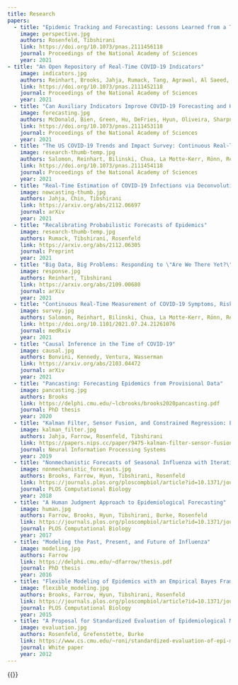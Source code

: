 ```yaml
---
title: Research
papers:
  - title: "Epidemic Tracking and Forecasting: Lessons Learned from a Tumultuous Year"
    image: perspective.jpg
    authors: Rosenfeld, Tibshirani
    link: https://doi.org/10.1073/pnas.2111456118
    journal: Proceedings of the National Academy of Sciences
    year: 2021
- title: "An Open Repository of Real-Time COVID-19 Indicators"
    image: indicators.jpg
    authors: Reinhart, Brooks, Jahja, Rumack, Tang, Agrawal, Al Saeed, Arnold, Basu, Bien, Cabrera, Chin, Chua, Clark, Colquhoun, DeFries, Farrow, Forlizzi, Grabman, Gratzl, Green, Haff, Han, Harwood, Hu, Hyde, Hyun, Joshi, Kim, Kuznetsov, La Motte-Kerr, YJ Lee, K Lee, Lipton, Liu, Mackey, Mazaitis, McDonald, McGuinness, Narasimhan, O’Brien, Oliveira, Patil, Perer, Politsch, Rajanala, Rucker, Scott,  Shah, Shankar, Sharpnack, Shemetov, Simon, Smith,  Srivastava,  Tan, R Tibshirani, Tuzhilina, Van Nortwick, Ventura, Wasserman, Weaver, Weiss, Whitman, Williams, Rosenfeld, RJ Tibshirani
    link: https://doi.org/10.1073/pnas.2111452118
    journal: Proceedings of the National Academy of Sciences
    year: 2021
  - title: "Can Auxiliary Indicators Improve COVID-19 Forecasting and Hotspot Prediction?"
    image: forecasting.jpg
    authors: McDonald, Bien, Green, Hu, DeFries, Hyun, Oliveira, Sharpnack, Tang, Tibshirani, Ventura, Wasserman, Tibshirani
    link: https://doi.org/10.1073/pnas.2111453118
    journal: Proceedings of the National Academy of Sciences
    year: 2021 
  - title: "The US COVID-19 Trends and Impact Survey: Continuous Real-Time Measurement of COVID-19 Symptoms, Risks, Protective Behaviors, Testing, and Vaccination"
    image: research-thumb-temp.jpg
    authors: Salomon, Reinhart, Bilinski, Chua, La Motte-Kerr, Rönn, Reitsma, Morris, LaRocca, Farag, Kreuter, Rosenfeld, Tibshirani
    link: https://doi.org/10.1073/pnas.2111454118
    journal: Proceedings of the National Academy of Sciences
    year: 2021
  - title: "Real-Time Estimation of COVID-19 Infections via Deconvolution and Sensor Fusion"
    image: nowcasting-thumb.jpg
    authors: Jahja, Chin, Tibshirani
    link: https://arxiv.org/abs/2112.06697
    journal: arXiv
    year: 2021
  - title: "Recalibrating Probabilistic Forecasts of Epidemics"
    image: research-thumb-temp.jpg
    authors: Rumack, Tibshirani, Rosenfeld
    link: https://arxiv.org/abs/2112.06305
    journal: Preprint
    year: 2021   
  - title: "Big Data, Big Problems: Responding to \"Are We There Yet?\""
    image: response.jpg
    authors: Reinhart, Tibshirani
    link: https://arxiv.org/abs/2109.00680
    journal: arXiv
    year: 2021
  - title: "Continuous Real-Time Measurement of COVID-19 Symptoms, Risks, Protective Behaviors, Testing and Vaccination"
    image: survey.jpg
    authors: Salomon, Reinhart, Bilinski, Chua, La Motte-Kerr, Rönn, Reitsma, Morris, LaRocca, Farag, Kreuter, Rosenfeld, Tibshirani
    link: https://doi.org/10.1101/2021.07.24.21261076
    journal: medRxiv
    year: 2021
  - title: "Causal Inference in the Time of COVID-19"
    image: causal.jpg
    authors: Bonvini, Kennedy, Ventura, Wasserman
    link: https://arxiv.org/abs/2103.04472
    journal: arXiv
    year: 2021
  - title: "Pancasting: Forecasting Epidemics from Provisional Data"
    image: pancasting.jpg
    authors: Brooks
    link: https://delphi.cmu.edu/~lcbrooks/brooks2020pancasting.pdf
    journal: PhD thesis
    year: 2020
  - title: "Kalman Filter, Sensor Fusion, and Constrained Regression: Equivalences and Insights"
    image: kalman_filter.jpg
    authors: Jahja, Farrow, Rosenfeld, Tibshirani
    link: https://papers.nips.cc/paper/9475-kalman-filter-sensor-fusion-and-constrained-regression-equivalences-and-insights
    journal: Neural Information Processing Systems
    year: 2019
  - title: "Nonmechanistic Forecasts of Seasonal Influenza with Iterative One-Week-Ahead Distributions"
    image: nonmechanistic_forecasts.jpg
    authors: Brooks, Farrow, Hyun, Tibshirani, Rosenfeld
    link: https://journals.plos.org/ploscompbiol/article?id=10.1371/journal.pcbi.1006134
    journal: PLOS Computational Biology
    year: 2018
  - title: "A Human Judgment Approach to Epidemiological Forecasting"
    image: human.jpg
    authors: Farrow, Brooks, Hyun, Tibshirani, Burke, Rosenfeld
    link: https://journals.plos.org/ploscompbiol/article?id=10.1371/journal.pcbi.1005248
    journal: PLOS Computational Biology
    year: 2017
  - title: "Modeling the Past, Present, and Future of Influenza"
    image: modeling.jpg
    authors: Farrow
    link: https://delphi.cmu.edu/~dfarrow/thesis.pdf
    journal: PhD thesis
    year: 2016
  - title: "Flexible Modeling of Epidemics with an Empirical Bayes Framework"
    image: flexible_modeling.jpg
    authors: Brooks, Farrow, Hyun, Tibshirani, Rosenfeld
    link: https://journals.plos.org/ploscompbiol/article?id=10.1371/journal.pcbi.1004382
    journal: PLOS Computational Biology
    year: 2015
  - title: "A Proposal for Standardized Evaluation of Epidemiological Models"
    image: evaluation.jpg
    authors: Rosenfeld, Grefenstette, Burke
    link: https://www.cs.cmu.edu/~roni/standardized-evaluation-of-epi-models-rev-09nov2012.pdf
    journal: White paper
    year: 2012
---
```


{{<research-papers>}}
